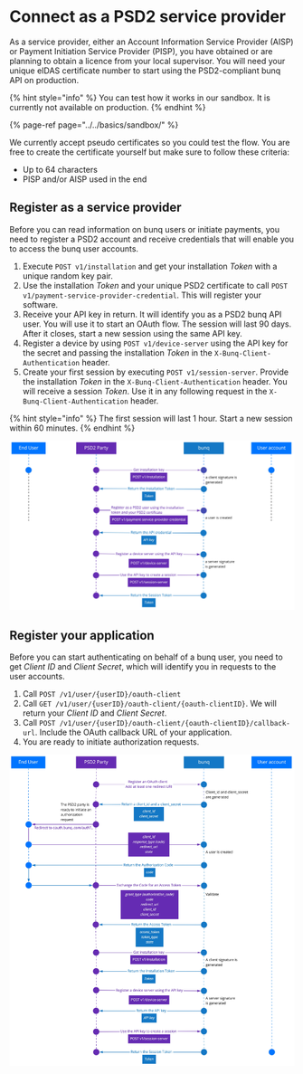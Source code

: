 # Connect as a PSD2 service provider

As a service provider, either an Account Information Service Provider \(AISP\) or Payment Initiation Service Provider \(PISP\), you have obtained or are planning to obtain a licence from your local supervisor. You will need your unique eIDAS certificate number to start using the PSD2-compliant bunq API on production.

{% hint style="info" %}
You can test how it works in our sandbox. It is currently not available on production.
{% endhint %}

{% page-ref page="../../basics/sandbox/" %}

We currently accept pseudo certificates so you could test the flow. You are free to create the certificate yourself but make sure to follow these criteria:

* Up to 64 characters
* PISP and/or AISP used in the end

## Register as a service provider

Before you can read information on bunq users or initiate payments, you need to register a PSD2 account and receive credentials that will enable you to access the bunq user accounts.

1. Execute `POST v1/installation` and get your installation _Token_ with a unique random key pair.
2. Use the installation _Token_ and your unique PSD2 certificate to call `POST v1/payment-service-provider-credential`. This will register your software.
3. Receive your API key in return. It will identify you as a PSD2 bunq API user. You will use it to start an OAuth flow. The session will last 90 days. After it closes, start a new session using the same API key.
4. Register a device by using `POST v1/device-server` using the API key for the secret and passing the installation _Token_ in the `X-Bunq-Client-Authentication` header.
5. Create your first session by executing `POST v1/session-server`. Provide the installation _Token_ in the `X-Bunq-Client-Authentication` header. You will receive a session _Token_. Use it in any following request in the `X-Bunq-Client-Authentication` header.

{% hint style="info" %}
The first session will last 1 hour. Start a new session within 60 minutes.
{% endhint %}

![](../../.gitbook/assets/20190313_psd_party_identification.jpg)

## Register your application

Before you can start authenticating on behalf of a bunq user, you need to get _Client ID_ and _Client Secret_, which will identify you in requests to the user accounts.

1. Call `POST /v1/user/{userID}/oauth-client`
2. Call `GET /v1/user/{userID}/oauth-client/{oauth-clientID}`. We will return your _Client ID_ and _Client Secret_.
3. Call `POST /v1/user/{userID}/oauth-client/{oauth-clientID}/callback-url`. Include the OAuth callback URL of your application.
4. You are ready to initiate authorization requests.

![](../../.gitbook/assets/20190313_oauth_flows.jpg)




